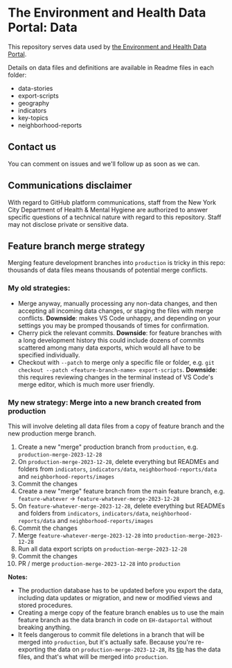 # The Environment and Health Data Portal: Data

This repository serves data used by [the Environment and Health Data Portal](https://a816-dohbesp.nyc.gov/IndicatorPublic/beta/). 

Details on data files and definitions are available in Readme files in each folder:
- data-stories
- export-scripts
- geography
- indicators
- key-topics
- neighborhood-reports

## Contact us

You can comment on issues and we'll follow up as soon as we can. 

## Communications disclaimer

With regard to GitHub platform communications, staff from the New York City Department of Health & Mental Hygiene are authorized to answer specific questions of a technical nature with regard to this repository. Staff may not disclose private or sensitive data. 

## Feature branch merge strategy

Merging feature development branches into `production` is tricky in this repo: thousands of data files means thousands of potential merge conflicts. 

### My old strategies:

- Merge anyway, manually processing any non-data changes, and then accepting all incoming data changes, or staging the files with merge conflicts. **Downside**: makes VS Code unhappy, and depending on your settings you may be promped thousands of times for confirmation.
- Cherry pick the relevant commits. **Downside**: for feature branches with a long development history this could include dozens of commits scattered among many data exports, which would all have to be specified individually. 
- Checkout with `--patch` to merge only a specific file or folder, e.g. `git checkout --patch <feature-branch-name> export-scripts`. **Downside**: this requires reviewing changes in the terminal instead of VS Code's merge editor, which is much more user friendly.

### My new strategy: Merge into a new branch created from production

This will involve deleting all data files from a copy of feature branch and the new production merge branch.

1. Create a new "merge" production branch from `production`, e.g. `production-merge-2023-12-28`
2. On `production-merge-2023-12-28`, delete everything but READMEs and folders from `indicators`, `indicators/data`, `neighborhood-reports/data` and `neighborhood-reports/images`
3. Commit the changes
4. Create a new "merge" feature branch from the main feature branch, e.g. `feature-whatever` -> `feature-whatever-merge-2023-12-28`
5. On `feature-whatever-merge-2023-12-28`, delete everything but READMEs and folders from `indicators`, `indicators/data`, `neighborhood-reports/data` and `neighborhood-reports/images`
6. Commit the changes
7. Merge `feature-whatever-merge-2023-12-28` into `production-merge-2023-12-28`
8. Run all data export scripts on `production-merge-2023-12-28`
9. Commit the changes
10. PR / merge `production-merge-2023-12-28` into `production`

**Notes:** 

- The production database has to be updated before you export the data, including data updates or migration, and new or modified views and stored procedures.
- Creating a merge copy of the feature branch enables us to use the main feature branch as the data branch in code on `EH-dataportal` without breaking anything.
- It feels dangerous to commit file deletions in a branch that will be merged into `production`, but it's actually safe. Because you're re-exporting the data on `production-merge-2023-12-28`, its [tip](https://git-scm.com/docs/gitglossary#def_branch) has the data files, and that's what will be merged into `production`.